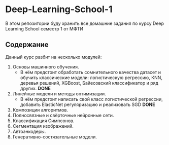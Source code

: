 # Deep-Learning-School-1

В этом репозитории буду хранить все домашние задания по курсу Deep Learning School семестр 1 от МФТИ
## Содержание

Данный курс разбит на несколько модулей:

1. Основы машинного обучения.
	- В нём предстоит обработать сомнительного качества датасет и обучить классические модели: логистическую регрессию, KNN, деревья решений, XGBoost, Байесовский классификатор и ряд других. **DONE**
2. Линейные модели и методы оптимизации.
	- В нём предстоит написать свой класс логистической регрессии, добавить ElasticNet регуляризацию и реализовать SGD **DONE**
3. Композиции алгоритмов.
4. Полносвязные и свёрточные нейронные сети.
5. Классификация Симпсонов.
6. Сегментация изображений.
7. Автоэнкодеры.
8. Генеративно-состязательные модели.
